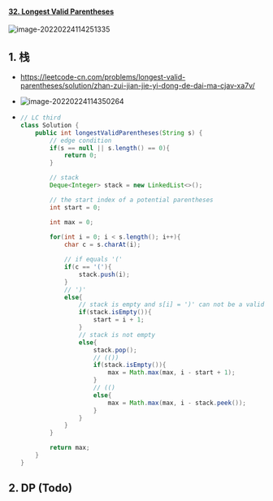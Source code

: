 #### [32. Longest Valid Parentheses](https://leetcode-cn.com/problems/longest-valid-parentheses/)

![image-20220224114251335](https://raw.githubusercontent.com/TWDH/Leetcode-From-Zero/pictures/img/image-20220224114251335.png)

## 1. 栈

- https://leetcode-cn.com/problems/longest-valid-parentheses/solution/zhan-zui-jian-jie-yi-dong-de-dai-ma-cjav-xa7v/

- ![image-20220224114350264](https://raw.githubusercontent.com/TWDH/Leetcode-From-Zero/pictures/img/image-20220224114350264.png)

- ```java
  // LC third
  class Solution {
      public int longestValidParentheses(String s) {
          // edge condition
          if(s == null || s.length() == 0){
              return 0;
          }
  
          // stack
          Deque<Integer> stack = new LinkedList<>();
  
          // the start index of a potential parentheses
          int start = 0;
  
          int max = 0;
          
          for(int i = 0; i < s.length(); i++){
              char c = s.charAt(i);
  
              // if equals '('
              if(c == '('){
                  stack.push(i);
              }
              // ')'
              else{
                  // stack is empty and s[i] = ')' can not be a valid start
                  if(stack.isEmpty()){
                      start = i + 1;
                  }
                  // stack is not empty
                  else{
                      stack.pop();
                      // (())
                      if(stack.isEmpty()){
                          max = Math.max(max, i - start + 1);
                      }
                      // (()
                      else{
                          max = Math.max(max, i - stack.peek());
                      }
                  }
              }
          }
  
          return max;
      }
  }
  ```

## 2. DP (Todo)

